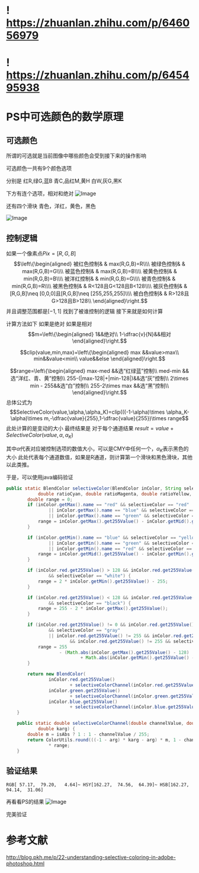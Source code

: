 # ! <https://zhuanlan.zhihu.com/p/646056979>

# ! <https://zhuanlan.zhihu.com/p/645495938>

# PS中可选颜色的数学原理

## 可选颜色

所谓的可选就是当前图像中哪些颜色会受到接下来的操作影响

可选颜色一共有9个颜色选项

分别是
红R,绿G,蓝B
青C,品红M,黄H
白W,灰G,黑K

下方有连个选项，相对和绝对
![Image](https://pic4.zhimg.com/80/v2-362c6ad234149fddeb59c18d969e2e7b.png)

还有四个滑块
青色，洋红，黄色，黑色

![Image](https://pic4.zhimg.com/80/v2-7e7fd35c7d62561f74470d17e5634090.png)

## 控制逻辑

如果一个像素点$Pix=[R,G,B]$
$$\left\{\begin{aligned}
    被红色控制& & max(R,G,B)=R\\\\
    被绿色控制& & max(R,G,B)=G\\\\
    被蓝色控制& & max(R,G,B)=B\\\\
    被黄色控制& & min(R,G,B)=B\\\\
    被洋红控制& & min(R,G,B)=G\\\\
    被青色控制& & min(R,G,B)=R\\\\
    被黑色控制& & R<128且G<128且B<128\\\\
    被灰色控制& & [R,G,B]\neq [0,0,0]且[R,G,B]\neq [255,255,255]\\\\
    被白色控制& & R>128且G>128且B>128\\
\end{aligned}\right.$$
并且调整范围都是$[-1,1]$
找到了被谁控制的逻辑
接下来就是如何计算

计算方法如下
如果是绝对
如果是相对
$$m=\left\{\begin{aligned}
    1&&绝对\\
    1-\dfrac{v}{N}&&相对
\end{aligned}\right.$$

$$clip(value,min,max)=\left\{\begin{aligned}
    max &&value>max\\
    min&&value<min\\
    value&&else
\end{aligned}\right.$$

$$range=\left\{\begin{aligned}
    max-med &&选“红绿蓝”控制\\
    med-min &&选“洋红、青、黄”控制\\
    255-(|max-128|+|min-128|)&&选“灰”控制\\
    2\times min - 255&&选“白”控制\\
    255-2\times max &&选“黑”控制\\
\end{aligned}\right.$$
总体公式为
$$SelectiveColor(value,\alpha,\alpha_K)=clip(((-1-\alpha)\times \alpha_K-\alpha)\times m,-\dfrac{value}{255},1-\dfrac{value}{255})\times range$$
此处计算的是变动的大小
最终结果是
对于每个通道结果
$result = value+SelectiveColor(value,\alpha,\alpha_K)$

其中$\alpha$代表对应被控制选项的数值大小，可以是CMY中任何一个，$\alpha_K$表示黑色的大小
此处代表每个通道数值，如果是R通道，则计算第一个滑块和黑色滑块，其他以此类推。

于是，可以使用java编码验证

```java
public static BlendColor selectiveColor(BlendColor inColor, String selectiveColor, boolean isAbs,
            double ratioCyan, double ratioMagenta, double ratioYellow, double ratioBlack) {
        double range = 0;
        if (inColor.getMax().name == "red" && selectiveColor == "red"
                || inColor.getMax().name == "blue" && selectiveColor == "blue"
                || inColor.getMax().name == "green" && selectiveColor == "green") {
            range = inColor.getMax().get255Value() - inColor.getMid().get255Value();
        }

        if (inColor.getMin().name == "blue" && selectiveColor == "yellow"
                || inColor.getMin().name == "green" && selectiveColor == "magenta"
                || inColor.getMin().name == "red" && selectiveColor == "cyan") {
            range = inColor.getMid().get255Value() - inColor.getMin().get255Value();
        }

        if (inColor.red.get255Value() > 128 && inColor.red.get255Value() > 128 && inColor.red.get255Value() > 128
                && selectiveColor == "white") {
            range = 2 * inColor.getMin().get255Value() - 255;
        }

        if (inColor.red.get255Value() < 128 && inColor.red.get255Value() < 128 && inColor.red.get255Value() < 128
                && selectiveColor == "black") {
            range = 255 - 2 * inColor.getMax().get255Value();
        }

        if (inColor.red.get255Value() != 0 && inColor.red.get255Value() != 0 && inColor.red.get255Value() != 0
                && selectiveColor == "gray"
                || inColor.red.get255Value() != 255 && inColor.red.get255Value() != 255
                        && inColor.red.get255Value() != 255 && selectiveColor == "gray") {
            range = 255
                    - (Math.abs(inColor.getMax().get255Value() - 128)
                            + Math.abs(inColor.getMin().get255Value() - 128));
        }

        return new BlendColor(
                inColor.red.get255Value()
                        + selectiveColorChannel(inColor.red.get255Value(), range, isAbs, ratioCyan, ratioBlack),
                inColor.green.get255Value()
                        + selectiveColorChannel(inColor.green.get255Value(), range, isAbs, ratioMagenta, ratioBlack),
                inColor.blue.get255Value()
                        + selectiveColorChannel(inColor.blue.get255Value(), range, isAbs, ratioYellow, ratioBlack));
    }

    public static double selectiveColorChannel(double channelValue, double range, boolean isAbs, double arg,
            double karg) {
        double m = isAbs ? 1 : 1 - channelValue / 255;
        return ColorUtils.round(((-1 - arg) * karg - arg) * m, 1 - channelValue / 255, -channelValue / 255)
                * range;
    }
```

## 验证结果

```shell
RGB[ 57.17,  79.20,   4.64]~ HSY[162.27,  74.56,  64.39]~ HSB[162.27,  94.14,  31.06]
```

再看看PS的结果
![Image](https://pic4.zhimg.com/80/v2-3dbeb91bad32ceb38e62609935aa1b63.png)

完美验证

# 参考文献

<http://blog.pkh.me/p/22-understanding-selective-coloring-in-adobe-photoshop.html>
